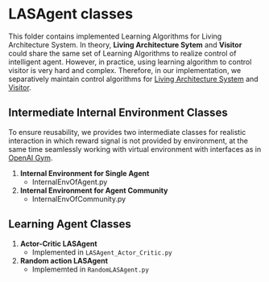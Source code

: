 # LASAgent classes
This folder contains implemented Learning Algorithms for Living Architecture System. In theory, **Living Architecture Sytem** and **Visitor** could share the same set of Learning Algorithms to realize control of intelligent agent. However, in practice, using learning algorithm to control visitor is very hard and complex. Therefore, in our implementation, we separatively maintain control algorithms for [Living Architecture System](https://github.com/UWaterloo-ASL/LAS_Gym/tree/ROM_Agent_Community_LM/LASAgent) and [Visitor](https://github.com/UWaterloo-ASL/LAS_Gym/tree/ROM_Agent_Community_LM/VisitorAgent).

## Intermediate Internal Environment Classes
To ensure reusability, we provides two intermediate classes for realistic interaction in which reward signal is not provided by environment, at the same time seamlessly working with virtual environment with interfaces as in [OpenAI Gym](https://gym.openai.com/docs/). 
1. **Internal Environment for Single Agent**
   * InternalEnvOfAgent.py
2. **Internal Environment for Agent Community**
   * InternalEnvOfCommunity.py

## Learning Agent Classes

1. **Actor-Critic LASAgent**
   * Implemented in `LASAgent_Actor_Critic.py`
2. **Random action LASAgent**
   * Implememted in `RandomLASAgent.py`
